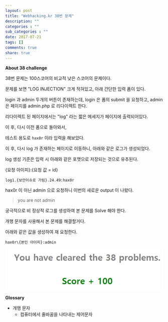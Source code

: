 ```yaml
---
layout: post
title: "Webhacking.kr 38번 문제"
description: ""
categories : ""
sub_categories : ""
date: 2017-07-21
tags: []
comments: true
share: true
---
```


**About 38 challenge**

  

38번 문제는 100스코어의 비교적 낮은 스코어의 문제이다.

문제를 보면 "LOG INJECTION" 크게 적혀있고, 아래 간단한 입력 폼이 있다.

  

login 과 admin 두개의 버튼이 존재하는데, login 은 폼의 submit 을 요청하고, admin은 페이지를 admin.php 로
리다이렉트 한다.

리다이렉트 된 페이지에서는 "log" 라는 짧은 메세지가 페이지에 출력되어있다.

  

이 후, 다시 이전 폼으로 돌아와서,

테스트 용도로 `hax0r` 이라 입력을 해보았다.

  

이 후, 다시 log 가 존재하는 페이지로 이동하니, 아래와 같은 로그가 생성되었다.

log 생성 기준은 입력 시 아래와 같은 포맷으로 저장되는 것으로 유추된다.

  

{요청 아이피}:{요청 값 = id}

  

    log1.{보안이슈로 가림}.24.49:hax0r 

  

hax0r 이 아닌 admin 으로 요청하니 이번의 새로운 output 이 나왔다.

  

> you are not admin  

  

궁극적으로 비 정상적 로그를 생성하여 본 문제를 Solve 해야 한다.

개행 문자를 사용해서 본 문제를 해결할거다.

  

아래와 같은 값을 생성하여 재 요청한다.

  

    hax0r\{본인 아이피}:admin

  

  

![](/assets/images/posts/789/2554FA4D5971C89F1ED30A.PNG)

  

  

**Glossary**

  

  * 개행 문자
    * 컴퓨터에서 줄바꿈을 나타내는 제어문자

  

